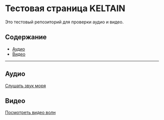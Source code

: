 # Тестовая страница KELTAIN

Это тестовый репозиторий для проверки аудио и видео.

## Содержание
- [Аудио](#audio)
- [Видео](#video)

---

## <a name="audio"></a> Аудио

[Слушать звук моря](audio/ocean-transition.mp3)

## <a name="video"></a> Видео

[Посмотреть видео волн](video/sea-background.mp4)
